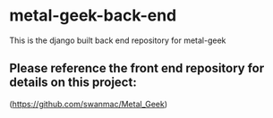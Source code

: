 # metal-geek-back-end
This is the django built back end repository for metal-geek

## Please reference the front end repository for details on this project:
(https://github.com/swanmac/Metal_Geek)

